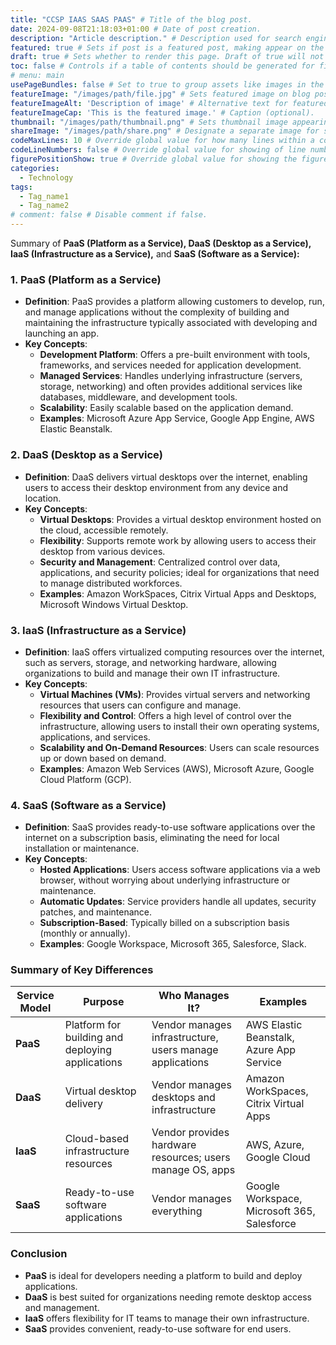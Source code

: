 ```yaml
---
title: "CCSP IAAS SAAS PAAS" # Title of the blog post.
date: 2024-09-08T21:18:03+01:00 # Date of post creation.
description: "Article description." # Description used for search engine.
featured: true # Sets if post is a featured post, making appear on the home page side bar.
draft: true # Sets whether to render this page. Draft of true will not be rendered.
toc: false # Controls if a table of contents should be generated for first-level links automatically.
# menu: main
usePageBundles: false # Set to true to group assets like images in the same folder as this post.
featureImage: "/images/path/file.jpg" # Sets featured image on blog post.
featureImageAlt: 'Description of image' # Alternative text for featured image.
featureImageCap: 'This is the featured image.' # Caption (optional).
thumbnail: "/images/path/thumbnail.png" # Sets thumbnail image appearing inside card on homepage.
shareImage: "/images/path/share.png" # Designate a separate image for social media sharing.
codeMaxLines: 10 # Override global value for how many lines within a code block before auto-collapsing.
codeLineNumbers: false # Override global value for showing of line numbers within code block.
figurePositionShow: true # Override global value for showing the figure label.
categories:
  - Technology
tags:
  - Tag_name1
  - Tag_name2
# comment: false # Disable comment if false.
---
```

Summary of **PaaS (Platform as a Service), DaaS (Desktop as a Service), IaaS (Infrastructure as a Service),** and **SaaS (Software as a Service):**

### 1. **PaaS (Platform as a Service)**
- **Definition**: PaaS provides a platform allowing customers to develop, run, and manage applications without the complexity of building and maintaining the infrastructure typically associated with developing and launching an app.
- **Key Concepts**:
  - **Development Platform**: Offers a pre-built environment with tools, frameworks, and services needed for application development.
  - **Managed Services**: Handles underlying infrastructure (servers, storage, networking) and often provides additional services like databases, middleware, and development tools.
  - **Scalability**: Easily scalable based on the application demand.
  - **Examples**: Microsoft Azure App Service, Google App Engine, AWS Elastic Beanstalk.

### 2. **DaaS (Desktop as a Service)**
- **Definition**: DaaS delivers virtual desktops over the internet, enabling users to access their desktop environment from any device and location.
- **Key Concepts**:
  - **Virtual Desktops**: Provides a virtual desktop environment hosted on the cloud, accessible remotely.
  - **Flexibility**: Supports remote work by allowing users to access their desktop from various devices.
  - **Security and Management**: Centralized control over data, applications, and security policies; ideal for organizations that need to manage distributed workforces.
  - **Examples**: Amazon WorkSpaces, Citrix Virtual Apps and Desktops, Microsoft Windows Virtual Desktop.

### 3. **IaaS (Infrastructure as a Service)**
- **Definition**: IaaS offers virtualized computing resources over the internet, such as servers, storage, and networking hardware, allowing organizations to build and manage their own IT infrastructure.
- **Key Concepts**:
  - **Virtual Machines (VMs)**: Provides virtual servers and networking resources that users can configure and manage.
  - **Flexibility and Control**: Offers a high level of control over the infrastructure, allowing users to install their own operating systems, applications, and services.
  - **Scalability and On-Demand Resources**: Users can scale resources up or down based on demand.
  - **Examples**: Amazon Web Services (AWS), Microsoft Azure, Google Cloud Platform (GCP).

### 4. **SaaS (Software as a Service)**
- **Definition**: SaaS provides ready-to-use software applications over the internet on a subscription basis, eliminating the need for local installation or maintenance.
- **Key Concepts**:
  - **Hosted Applications**: Users access software applications via a web browser, without worrying about underlying infrastructure or maintenance.
  - **Automatic Updates**: Service providers handle all updates, security patches, and maintenance.
  - **Subscription-Based**: Typically billed on a subscription basis (monthly or annually).
  - **Examples**: Google Workspace, Microsoft 365, Salesforce, Slack.

### Summary of Key Differences

| **Service Model** | **Purpose**                          | **Who Manages It?**          | **Examples**                             |
|-------------------|--------------------------------------|-------------------------------|------------------------------------------|
| **PaaS**          | Platform for building and deploying applications | Vendor manages infrastructure, users manage applications | AWS Elastic Beanstalk, Azure App Service |
| **DaaS**          | Virtual desktop delivery              | Vendor manages desktops and infrastructure | Amazon WorkSpaces, Citrix Virtual Apps   |
| **IaaS**          | Cloud-based infrastructure resources  | Vendor provides hardware resources; users manage OS, apps | AWS, Azure, Google Cloud                 |
| **SaaS**          | Ready-to-use software applications    | Vendor manages everything     | Google Workspace, Microsoft 365, Salesforce |

### Conclusion
- **PaaS** is ideal for developers needing a platform to build and deploy applications.
- **DaaS** is best suited for organizations needing remote desktop access and management.
- **IaaS** offers flexibility for IT teams to manage their own infrastructure.
- **SaaS** provides convenient, ready-to-use software for end users.
